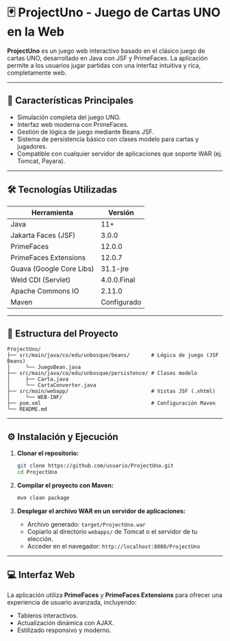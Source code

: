 # 🃏 ProjectUno - Juego de Cartas UNO en la Web

**ProjectUno** es un juego web interactivo basado en el clásico juego de cartas UNO, desarrollado en Java con JSF y PrimeFaces. La aplicación permite a los usuarios jugar partidas con una interfaz intuitiva y rica, completamente web.

---

## 🚀 Características Principales

- Simulación completa del juego UNO.
- Interfaz web moderna con PrimeFaces.
- Gestión de lógica de juego mediante Beans JSF.
- Sistema de persistencia básico con clases modelo para cartas y jugadores.
- Compatible con cualquier servidor de aplicaciones que soporte WAR (ej. Tomcat, Payara).

---

## 🛠️ Tecnologías Utilizadas

| Herramienta               | Versión     |
|---------------------------|-------------|
| Java                      | 11+         |
| Jakarta Faces (JSF)       | 3.0.0       |
| PrimeFaces                | 12.0.0      |
| PrimeFaces Extensions     | 12.0.7      |
| Guava (Google Core Libs)  | 31.1-jre    |
| Weld CDI (Servlet)        | 4.0.0.Final |
| Apache Commons IO         | 2.11.0      |
| Maven                     | Configurado |

---

## 📂 Estructura del Proyecto

```
ProjectUno/
├── src/main/java/co/edu/unbosque/beans/       # Lógica de juego (JSF Beans)
│     └── JuegoBean.java
├── src/main/java/co/edu/unbosque/persistence/ # Clases modelo
│     ├── Carta.java
│     └── CartaConverter.java
├── src/main/webapp/                           # Vistas JSF (.xhtml)
│     └── WEB-INF/
├── pom.xml                                    # Configuración Maven
└── README.md
```

---

## ⚙️ Instalación y Ejecución

1. **Clonar el repositorio:**
   ```bash
   git clone https://github.com/usuario/ProjectUno.git
   cd ProjectUno
   ```

2. **Compilar el proyecto con Maven:**
   ```bash
   mvn clean package
   ```

3. **Desplegar el archivo WAR en un servidor de aplicaciones:**
   - Archivo generado: `target/ProjectUno.war`
   - Copiarlo al directorio `webapps/` de Tomcat o el servidor de tu elección.
   - Acceder en el navegador: `http://localhost:8080/ProjectUno`

---

## 💻 Interfaz Web

La aplicación utiliza **PrimeFaces** y **PrimeFaces Extensions** para ofrecer una experiencia de usuario avanzada, incluyendo:
- Tableros interactivos.
- Actualización dinámica con AJAX.
- Estilizado responsivo y moderno.
